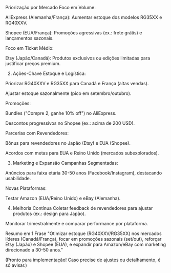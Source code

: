 Priorização por Mercado
Foco em Volume:

AliExpress (Alemanha/França): Aumentar estoque dos modelos RG35XX e RG40XXV.

Shopee (EUA/França): Promoções agressivas (ex.: frete grátis) e lançamentos sazonais.

Foco em Ticket Médio:

Etsy (Japão/Canadá): Produtos exclusivos ou edições limitadas para justificar preços premium.

2. Ações-Chave
Estoque e Logística:

Priorizar RG40XXV e RG35XX para Canadá e França (altas vendas).

Ajustar estoque sazonalmente (pico em setembro/outubro).

Promoções:

Bundles ("Compre 2, ganhe 10% off") no AliExpress.

Descontos progressivos no Shopee (ex.: acima de 200 USD).

Parcerias com Revendedores:

Bônus para revendedores no Japão (Etsy) e EUA (Shopee).

Acordos com metas para EUA e Reino Unido (mercados subexplorados).

3. Marketing e Expansão
Campanhas Segmentadas:

Anúncios para faixa etária 30-50 anos (Facebook/Instagram), destacando usabilidade.

Novas Plataformas:

Testar Amazon (EUA/Reino Unido) e eBay (Alemanha).

4. Melhoria Contínua
Coletar feedback de revendedores para ajustar produtos (ex.: design para Japão).

Monitorar trimestralmente e comparar performance por plataforma.

Resumo em 1 Frase
"Otimizar estoque (RG40XXV/RG35XX) nos mercados líderes (Canadá/França), focar em promoções sazonais (set/out), reforçar Etsy (Japão) e Shopee (EUA), e expandir para Amazon/eBay com marketing direcionado a 30-50 anos."

(Pronto para implementação! Caso precise de ajustes ou detalhamento, é só avisar.)

